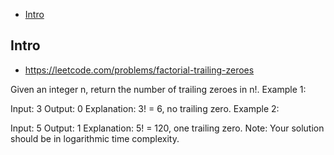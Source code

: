 - [Intro](#intro)

## Intro

- https://leetcode.com/problems/factorial-trailing-zeroes

Given an integer n, return the number of trailing zeroes in n!.
Example 1:

Input: 3
Output: 0
Explanation: 3! = 6, no trailing zero.
Example 2:

Input: 5
Output: 1
Explanation: 5! = 120, one trailing zero.
Note: Your solution should be in logarithmic time complexity.
